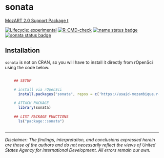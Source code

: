 # sonata <a href="https://usaid-mozambique.github.io/sonata/">
MozART 2.0 Support Package t

<!-- badges: start -->
[![Lifecycle: experimental](https://img.shields.io/badge/lifecycle-experimental-orange.svg)](https://lifecycle.r-lib.org/articles/stages.html#experimental)
[![R-CMD-check](https://github.com/usaid-mozambique/sonata/actions/workflows/R-CMD-check.yaml/badge.svg)](https://github.com/usaid-mozambique/sonata/actions/workflows/R-CMD-check.yaml)
[![:name status badge](https://usaid-mozambique.r-universe.dev/badges/:name)](https://usaid-mozambique.r-universe.dev/)
[![sonata status badge](https://usaid-mozambique.r-universe.dev/badges/sonata)](https://usaid-mozambique.r-universe.dev/sonata)
<!-- badges: end -->

## Installation

`sonata` is not on CRAN, so you will have to install it directly from rOpenSci using the code below.

``` r

    ## SETUP

    # install via rOpenSci
      install.packages("sonata", repos = c('https://usaid-mozambique.r-universe.dev', 'https://cloud.r-project.org'))
    
    # ATTACH PACKAGE
      library(sonata)
      
    ## LIST PACKAGE FUNCTIONS
      ls("package::sonata")
    
```

---

*Disclaimer: The findings, interpretation, and conclusions expressed herein are those of the authors and do not necessarily reflect the views of United States Agency for International Development. All errors remain our own.*
